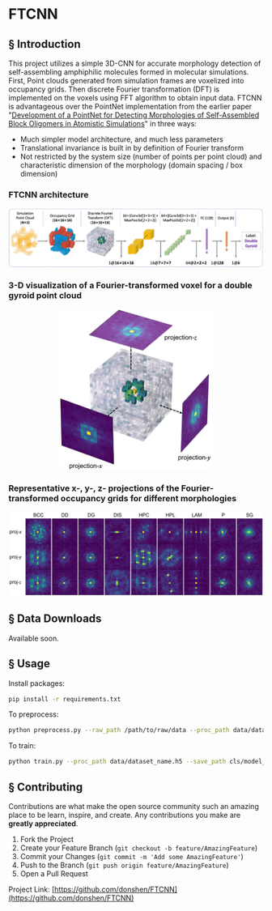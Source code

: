 # FTCNN

## § Introduction
This project utilizes a simple 3D-CNN for accurate morphology detection of self-assembling amphiphilic molecules formed in molecular simulations. First, Point clouds generated from simulation frames are voxelized into occupancy grids. Then discrete Fourier transformation (DFT) is implemented on the voxels using FFT algorithm to obtain input data. FTCNN is advantageous over the PointNet implementation from the earlier paper "[Development of a PointNet for Detecting Morphologies of Self-Assembled Block Oligomers in Atomistic Simulations](https://doi.org/10.1021/acs.jpcb.1c02389)" in three ways:
 - Much simpler model architecture, and much less parameters
 - Translational invariance is built in by definition of Fourier transform
 - Not restricted by the system size (number of points per point cloud) and characteristic dimension of the morphology (domain spacing / box dimension)
 
### FTCNN architecture
<p align="center">
<img src="images/FTCNN_scheme.png" alt="drawing" width="1000"/>
</p>

### 3-D visualization of a Fourier-transformed voxel for a double gyroid point cloud
<p align="center">
  <img src="images/FT_voxel_proj.png" alt="drawing" width="300"/>
</p>

### Representative x-, y-, z- projections of the Fourier-transformed occupancy grids for different morphologies
<p align="center">
<img src="images/FT_examples.png" alt="drawing" width="1000"/>
</p>

## § Data Downloads

Available soon.

## § Usage
Install packages:
  ```sh
  pip install -r requirements.txt 
  ```

To preprocess:

  ```sh
  python preprocess.py --raw_path /path/to/raw/data --proc_path data/dataset_name.h5 -r resolution 
  ```
To train:

  ```sh
  python train.py --proc_path data/dataset_name.h5 --save_path cls/model_state_name.pth -n num_epochs -b batch_size
  ```
## § Contributing

Contributions are what make the open source community such an amazing place to be learn, inspire, and create. Any contributions you make are **greatly appreciated**.

1. Fork the Project
2. Create your Feature Branch (`git checkout -b feature/AmazingFeature`)
3. Commit your Changes (`git commit -m 'Add some AmazingFeature'`)
4. Push to the Branch (`git push origin feature/AmazingFeature`)
5. Open a Pull Request

Project Link: [https://github.com/donshen/FTCNN](https://github.com/donshen/FTCNN)

